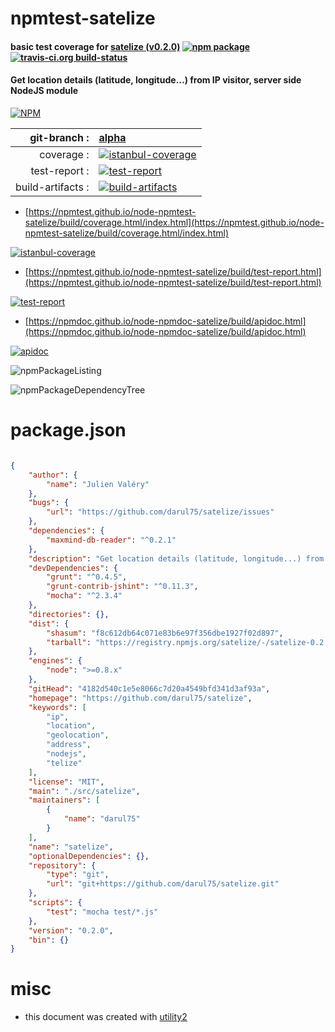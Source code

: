 # npmtest-satelize

#### basic test coverage for  [satelize (v0.2.0)](https://github.com/darul75/satelize)  [![npm package](https://img.shields.io/npm/v/npmtest-satelize.svg?style=flat-square)](https://www.npmjs.org/package/npmtest-satelize) [![travis-ci.org build-status](https://api.travis-ci.org/npmtest/node-npmtest-satelize.svg)](https://travis-ci.org/npmtest/node-npmtest-satelize)

#### Get location details (latitude, longitude...) from IP visitor, server side NodeJS module

[![NPM](https://nodei.co/npm/satelize.png?downloads=true&downloadRank=true&stars=true)](https://www.npmjs.com/package/satelize)

| git-branch : | [alpha](https://github.com/npmtest/node-npmtest-satelize/tree/alpha)|
|--:|:--|
| coverage : | [![istanbul-coverage](https://npmtest.github.io/node-npmtest-satelize/build/coverage.badge.svg)](https://npmtest.github.io/node-npmtest-satelize/build/coverage.html/index.html)|
| test-report : | [![test-report](https://npmtest.github.io/node-npmtest-satelize/build/test-report.badge.svg)](https://npmtest.github.io/node-npmtest-satelize/build/test-report.html)|
| build-artifacts : | [![build-artifacts](https://npmtest.github.io/node-npmtest-satelize/glyphicons_144_folder_open.png)](https://github.com/npmtest/node-npmtest-satelize/tree/gh-pages/build)|

- [https://npmtest.github.io/node-npmtest-satelize/build/coverage.html/index.html](https://npmtest.github.io/node-npmtest-satelize/build/coverage.html/index.html)

[![istanbul-coverage](https://npmtest.github.io/node-npmtest-satelize/build/screenCapture.buildCi.browser.%252Ftmp%252Fbuild%252Fcoverage.lib.html.png)](https://npmtest.github.io/node-npmtest-satelize/build/coverage.html/index.html)

- [https://npmtest.github.io/node-npmtest-satelize/build/test-report.html](https://npmtest.github.io/node-npmtest-satelize/build/test-report.html)

[![test-report](https://npmtest.github.io/node-npmtest-satelize/build/screenCapture.buildCi.browser.%252Ftmp%252Fbuild%252Ftest-report.html.png)](https://npmtest.github.io/node-npmtest-satelize/build/test-report.html)

- [https://npmdoc.github.io/node-npmdoc-satelize/build/apidoc.html](https://npmdoc.github.io/node-npmdoc-satelize/build/apidoc.html)

[![apidoc](https://npmdoc.github.io/node-npmdoc-satelize/build/screenCapture.buildCi.browser.%252Ftmp%252Fbuild%252Fapidoc.html.png)](https://npmdoc.github.io/node-npmdoc-satelize/build/apidoc.html)

![npmPackageListing](https://npmtest.github.io/node-npmtest-satelize/build/screenCapture.npmPackageListing.svg)

![npmPackageDependencyTree](https://npmtest.github.io/node-npmtest-satelize/build/screenCapture.npmPackageDependencyTree.svg)



# package.json

```json

{
    "author": {
        "name": "Julien Valéry"
    },
    "bugs": {
        "url": "https://github.com/darul75/satelize/issues"
    },
    "dependencies": {
        "maxmind-db-reader": "^0.2.1"
    },
    "description": "Get location details (latitude, longitude...) from IP visitor, server side NodeJS module",
    "devDependencies": {
        "grunt": "^0.4.5",
        "grunt-contrib-jshint": "^0.11.3",
        "mocha": "^2.3.4"
    },
    "directories": {},
    "dist": {
        "shasum": "f8c612db64c071e83b6e97f356dbe1927f02d897",
        "tarball": "https://registry.npmjs.org/satelize/-/satelize-0.2.0.tgz"
    },
    "engines": {
        "node": ">=0.8.x"
    },
    "gitHead": "4182d540c1e5e8066c7d20a4549bfd341d3af93a",
    "homepage": "https://github.com/darul75/satelize",
    "keywords": [
        "ip",
        "location",
        "geolocation",
        "address",
        "nodejs",
        "telize"
    ],
    "license": "MIT",
    "main": "./src/satelize",
    "maintainers": [
        {
            "name": "darul75"
        }
    ],
    "name": "satelize",
    "optionalDependencies": {},
    "repository": {
        "type": "git",
        "url": "git+https://github.com/darul75/satelize.git"
    },
    "scripts": {
        "test": "mocha test/*.js"
    },
    "version": "0.2.0",
    "bin": {}
}
```



# misc
- this document was created with [utility2](https://github.com/kaizhu256/node-utility2)
